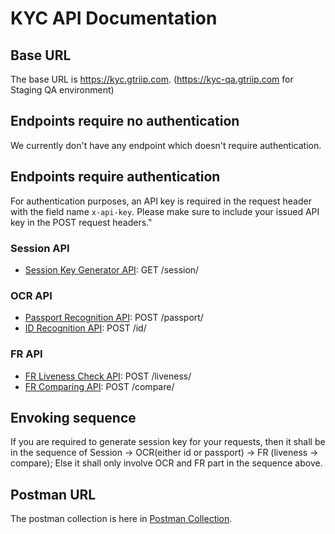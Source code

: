 # KYC API Documentation

## Base URL

The base URL is https://kyc.gtriip.com. (https://kyc-qa.gtriip.com for Staging QA environment)

## Endpoints require no authentication
We currently don't have any endpoint which doesn't require authentication.

## Endpoints require authentication
For authentication purposes, an API key is required in the request header with the field name `x-api-key`. Please make sure to include your issued API key in the POST request headers."

### Session API
* [Session Key Generator API](./Session/SessionKeyGenerationAPI.md): GET /session/

### OCR API
* [Passport Recognition API](./OCR/PassportRecognitionAPI.md): POST /passport/
* [ID Recognition API](./OCR/IDRecognitionAPI.md): POST /id/

### FR API
* [FR Liveness Check API](./FR/FaceLivenessAPI.md): POST /liveness/
* [FR Comparing API](./FR/FaceCompareAPI.md): POST /compare/

## Envoking sequence
If you are required to generate session key for your requests, then it shall be in the sequence of Session -> OCR(either id or passport) -> FR (liveness -> compare); Else it shall only involve OCR and FR part in the sequence above.

## Postman URL
The postman collection is here in [Postman Collection](https://api.postman.com/collections/14363995-7fe3a40c-dfbf-40b3-bb4c-e61bb4256b02?access_key=PMAT-01HP16V8N6BHH3M27KP7MQNCJQ). 